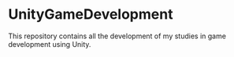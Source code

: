 # UnityGameDevelopment
This repository contains all the development of my studies in game development using Unity.
